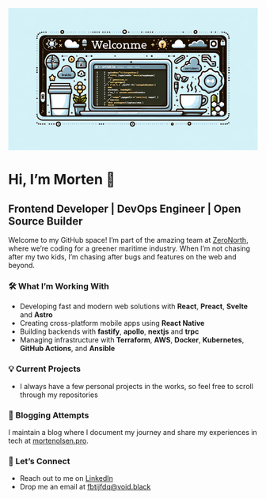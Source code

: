![banner](./assets/banner.png)

# Hi, I’m Morten 👋

## Frontend Developer | DevOps Engineer | Open Source Builder

Welcome to my GitHub space! I’m part of the amazing team at [ZeroNorth](https://www.zeronorth.com/), where we’re coding for a greener maritime industry. When I’m not chasing after my two kids, I’m chasing after bugs and features on the web and beyond.

### 🛠️ What I’m Working With

- Developing fast and modern web solutions with **React**, **Preact**, **Svelte** and **Astro**
- Creating cross-platform mobile apps using **React Native**
- Building backends with **fastify**, **apollo**, **nextjs** and **trpc**
- Managing infrastructure with **Terraform**, **AWS**, **Docker**, **Kubernetes**, **GitHub Actions**, and **Ansible**

### 💡 Current Projects
- I always have a few personal projects in the works, so feel free to scroll through my repositories

### 📝 Blogging Attempts
I maintain a blog where I document my journey and share my experiences in tech at [mortenolsen.pro](https://mortenolsen.pro).

### 🤝 Let’s Connect
- Reach out to me on [LinkedIn](https://www.linkedin.com/in/mortenolsendk)
- Drop me an email at [fbtijfdq@void.black](mailto:fbtijfdq@void.black)